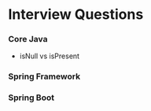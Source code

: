 # Interview Questions

### Core Java

- isNull vs isPresent

### Spring Framework

### Spring Boot

###
